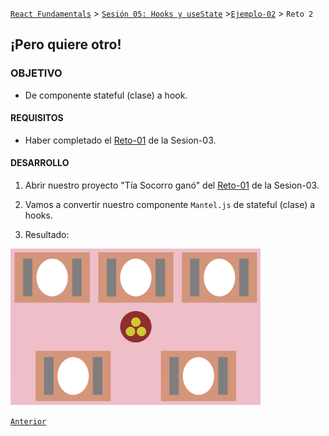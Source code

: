 [`React Fundamentals`](../../README.md) > [`Sesión 05: Hooks y useState`](../Readme.md) >[`Ejemplo-02`](../Ejemplo-02) > `Reto 2`

## ¡Pero quiere otro!

### OBJETIVO
- De componente stateful (clase) a hook.

#### REQUISITOS
- Haber completado el [Reto-01](../../Sesion-02/Reto-01) de la Sesion-03.

#### DESARROLLO

1. Abrir nuestro proyecto "Tía Socorro ganó" del [Reto-01](../../Sesion-02/Reto-01) de la Sesion-03.

2. Vamos a convertir nuestro componente `Mantel.js` de stateful (clase) a hooks.

3. Resultado:
<img src="./public/resultado.png" width="400">

[`Anterior`](../Readme.md)
